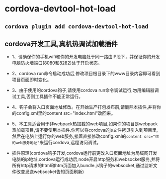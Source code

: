 # cordova-devtool-hot-load

## `cordova plugin add cordova-devtool-hot-load`

## cordova开发工具,真机热调试加载插件

* 1、请确保你的手机wifi和你的开发电脑处于同一路由IP段下，并保证你的开发电脑防火墙端口(8080和8282)处于开启状态。

* 2、cordova run命令启动成功后,修改项目根目录下的www目录内容即可看到项目页面即时变化。

* 3、由于使用的cordova钩子,请使用cordova run命令调试运行,勿用编辑器调试工具,否则工具插件不能正常运行。

* 4、钩子会将入口页面地址修改。在开始生产打包发布前,请删除本插件,并将你的config.xml里的content src="index.html"改回来。

* 5、本工具适合用于非webpack热加载的web项目,如果你的项目是webpack热加载项目,请不要使用本插件.你可以将cordova的js文件拷贝引入到项目里,然后在电脑上运行你的web服务,接着直接修改config.xml的`content src="你的web服务地址"`来运行cordova,远程访问调试。

* 插件原理(cordova钩子开发,cordova运行前更改入口页面地址为局域网开发电脑的ip地址,cordova运行成功后,node开启http服务和websocket服务,并将所有http请求的html和htm页面加入bundle.js钩子的websocket,通过监听文件改变发送websocket告知页面刷新)
